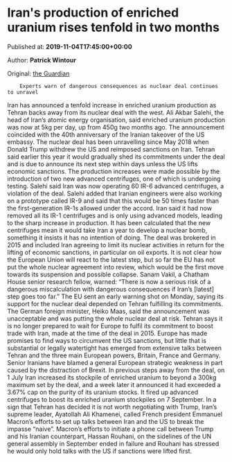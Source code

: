 
# Iran's production of enriched uranium rises tenfold in two months

Published at: **2019-11-04T17:45:00+00:00**

Author: **Patrick Wintour**

Original: [the Guardian](https://www.theguardian.com/world/2019/nov/04/irans-production-of-enriched-uranium-rises-tenfold-in-two-months)


        Experts warn of dangerous consequences as nuclear deal continues to unravel
      
Iran has announced a tenfold increase in enriched uranium production as Tehran backs away from its nuclear deal with the west.
Ali Akbar Salehi, the head of Iran’s atomic energy organisation, said enriched uranium production was now at 5kg per day, up from 450g two months ago. The announcement coincided with the 40th anniversary of the Iranian takeover of the US embassy.
The nuclear deal has been unravelling since May 2018 when Donald Trump withdrew the US and reimposed sanctions on Iran. Tehran said earlier this year it would gradually shed its commitments under the deal and is due to announce its next step within days unless the US lifts economic sanctions.
The production increases were made possible by the introduction of two new advanced centrifuges, one of which is undergoing testing. Salehi said Iran was now operating 60 IR-6 advanced centrifuges, a violation of the deal.
Salehi added that Iranian engineers were also working on a prototype called IR-9 and said that this would be 50 times faster than the first-generation IR-1s allowed under the accord.
Iran said it had now removed all its IR-1 centrifuges and is only using advanced models, leading to the sharp increase in production. It has been calculated that the new centrifuges mean it would take Iran a year to develop a nuclear bomb, something it insists it has no intention of doing.
The deal was brokered in 2015 and included Iran agreeing to limit its nuclear activities in return for the lifting of economic sanctions, in particular on oil exports.
It is not clear how the European Union will react to the latest step, but so far the EU has not put the whole nuclear agreement into review, which would be the first move towards its suspension and possible collapse.
Sanam Vakil, a Chatham House senior research fellow, warned: “There is now a serious risk of a dangerous miscalculation with dangerous consequences if Iran’s [latest] step goes too far.”
The EU sent an early warning shot on Monday, saying its support for the nuclear deal depended on Tehran fulfilling its commitments. The German foreign minister, Heiko Maas, said the announcement was unacceptable and was putting the whole nuclear deal at risk.
Tehran says it is no longer prepared to wait for Europe to fulfil its commitment to boost trade with Iran, made at the time of the deal in 2015.
Europe has made promises to find ways to circumvent the US sanctions, but little that is substantial or legally watertight has emerged from extensive talks between Tehran and the three main European powers, Britain, France and Germany. Senior Iranians have blamed a general European strategic weakness in part caused by the distraction of Brexit.
In previous steps away from the deal, on 1 July Iran increased its stockpile of enriched uranium to beyond a 300kg maximum set by the deal, and a week later it announced it had exceeded a 3.67% cap on the purity of its uranium stocks. It fired up advanced centrifuges to boost its enriched uranium stockpiles on 7 September.
In a sign that Tehran has decided it is not worth negotiating with Trump, Iran’s supreme leader, Ayatollah Ali Khamenei, called French president Emmanuel Macron’s efforts to set up talks between Iran and the US to break the impasse “naive”.
Macron’s efforts to initiate a phone call between Trump and his Iranian counterpart, Hassan Rouhani, on the sidelines of the UN general assembly in September ended in failure and Rouhani has stressed he would only hold talks with the US if sanctions were lifted first.
